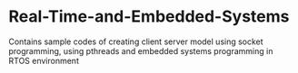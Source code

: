 # Real-Time-and-Embedded-Systems
Contains sample codes of creating client server model using socket programming, using pthreads and embedded systems programming in RTOS environment

